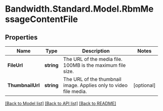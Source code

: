 # Bandwidth.Standard.Model.RbmMessageContentFile

## Properties

Name | Type | Description | Notes
------------ | ------------- | ------------- | -------------
**FileUrl** | **string** | The URL of the media file. 100MB is the maximum file size. | 
**ThumbnailUrl** | **string** | The URL of the thumbnail image. Applies only to video file media. | [optional] 

[[Back to Model list]](../README.md#documentation-for-models) [[Back to API list]](../README.md#documentation-for-api-endpoints) [[Back to README]](../README.md)

